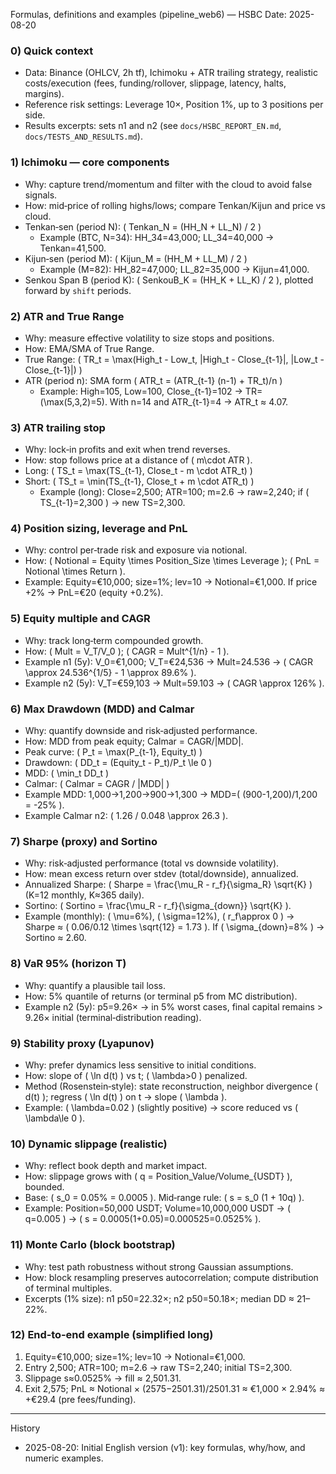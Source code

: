 Formulas, definitions and examples (pipeline_web6) — HSBC
Date: 2025-08-20

### 0) Quick context
- Data: Binance (OHLCV, 2h tf), Ichimoku + ATR trailing strategy, realistic costs/execution (fees, funding/rollover, slippage, latency, halts, margins).
- Reference risk settings: Leverage 10×, Position 1%, up to 3 positions per side.
- Results excerpts: sets n1 and n2 (see `docs/HSBC_REPORT_EN.md`, `docs/TESTS_AND_RESULTS.md`).

### 1) Ichimoku — core components
- Why: capture trend/momentum and filter with the cloud to avoid false signals.
- How: mid‑price of rolling highs/lows; compare Tenkan/Kijun and price vs cloud.
- Tenkan‑sen (period N): \( Tenkan_N = (HH_N + LL_N) / 2 \)
  - Example (BTC, N=34): HH_34=43,000; LL_34=40,000 → Tenkan=41,500.
- Kijun‑sen (period M): \( Kijun_M = (HH_M + LL_M) / 2 \)
  - Example (M=82): HH_82=47,000; LL_82=35,000 → Kijun=41,000.
- Senkou Span B (period K): \( SenkouB_K = (HH_K + LL_K) / 2 \), plotted forward by `shift` periods.

### 2) ATR and True Range
- Why: measure effective volatility to size stops and positions.
- How: EMA/SMA of True Range.
- True Range: \( TR_t = \max(High_t - Low_t, |High_t - Close_{t-1}|, |Low_t - Close_{t-1}|) \)
- ATR (period n): SMA form \( ATR_t = (ATR_{t-1} (n-1) + TR_t)/n \)
  - Example: High=105, Low=100, Close_{t-1}=102 → TR=\(\max(5,3,2)=5\). With n=14 and ATR_{t-1}=4 → ATR_t ≈ 4.07.

### 3) ATR trailing stop
- Why: lock‑in profits and exit when trend reverses.
- How: stop follows price at a distance of \( m\cdot ATR \).
- Long: \( TS_t = \max(TS_{t-1}, Close_t - m \cdot ATR_t) \)
- Short: \( TS_t = \min(TS_{t-1}, Close_t + m \cdot ATR_t) \)
  - Example (long): Close=2,500; ATR=100; m=2.6 → raw=2,240; if \( TS_{t-1}=2,300 \) → new TS=2,300.

### 4) Position sizing, leverage and PnL
- Why: control per‑trade risk and exposure via notional.
- How: \( Notional = Equity \times Position\_Size \times Leverage \); \( PnL = Notional \times Return \).
- Example: Equity=€10,000; size=1%; lev=10 → Notional=€1,000. If price +2% → PnL=€20 (equity +0.2%).

### 5) Equity multiple and CAGR
- Why: track long‑term compounded growth.
- How: \( Mult = V_T/V_0 \); \( CAGR = Mult^{1/n} - 1 \).
- Example n1 (5y): V_0=€1,000; V_T=€24,536 → Mult=24.536 → \( CAGR \approx 24.536^{1/5} - 1 \approx 89.6\% \).
- Example n2 (5y): V_T=€59,103 → Mult=59.103 → \( CAGR \approx 126\% \).

### 6) Max Drawdown (MDD) and Calmar
- Why: quantify downside and risk‑adjusted performance.
- How: MDD from peak equity; Calmar = CAGR/|MDD|.
- Peak curve: \( P_t = \max(P_{t-1}, Equity_t) \)
- Drawdown: \( DD_t = (Equity_t - P_t)/P_t \le 0 \)
- MDD: \( \min_t DD_t \)
- Calmar: \( Calmar = CAGR / |MDD| \)
- Example MDD: 1,000→1,200→900→1,300 → MDD=\( (900-1,200)/1,200 = -25\% \).
- Example Calmar n2: \( 1.26 / 0.048 \approx 26.3 \).

### 7) Sharpe (proxy) and Sortino
- Why: risk‑adjusted performance (total vs downside volatility).
- How: mean excess return over stdev (total/downside), annualized.
- Annualized Sharpe: \( Sharpe = \frac{\mu_R - r_f}{\sigma_R} \sqrt{K} \) (K=12 monthly, K≈365 daily).
- Sortino: \( Sortino = \frac{\mu_R - r_f}{\sigma_{down}} \sqrt{K} \).
- Example (monthly): \( \mu=6\%\), \( \sigma=12\%\), \( r_f\approx 0 \) → Sharpe ≈ \( 0.06/0.12 \times \sqrt{12} = 1.73 \). If \( \sigma_{down}=8\% \) → Sortino ≈ 2.60.

### 8) VaR 95% (horizon T)
- Why: quantify a plausible tail loss.
- How: 5% quantile of returns (or terminal p5 from MC distribution).
- Example n2 (5y): p5=9.26× → in 5% worst cases, final capital remains > 9.26× initial (terminal‑distribution reading).

### 9) Stability proxy (Lyapunov)
- Why: prefer dynamics less sensitive to initial conditions.
- How: slope of \( \ln d(t) \) vs t; \( \lambda>0 \) penalized.
- Method (Rosenstein‑style): state reconstruction, neighbor divergence \( d(t) \); regress \( \ln d(t) \) on t → slope \( \lambda \).
- Example: \( \lambda=0.02 \) (slightly positive) → score reduced vs \( \lambda\le 0 \).

### 10) Dynamic slippage (realistic)
- Why: reflect book depth and market impact.
- How: slippage grows with \( q = Position\_Value/Volume_{USDT} \), bounded.
- Base: \( s_0 = 0.05\% = 0.0005 \). Mid‑range rule: \( s = s_0 (1 + 10q) \).
- Example: Position=50,000 USDT; Volume=10,000,000 USDT → \( q=0.005 \) → \( s = 0.0005(1+0.05)=0.000525=0.0525\% \).

### 11) Monte Carlo (block bootstrap)
- Why: test path robustness without strong Gaussian assumptions.
- How: block resampling preserves autocorrelation; compute distribution of terminal multiples.
- Excerpts (1% size): n1 p50=22.32×; n2 p50=50.18×; median DD ≈ 21–22%.

### 12) End‑to‑end example (simplified long)
1) Equity=€10,000; size=1%; lev=10 → Notional=€1,000.
2) Entry 2,500; ATR=100; m=2.6 → raw TS=2,240; initial TS=2,300.
3) Slippage s≈0.0525% → fill ≈ 2,501.31.
4) Exit 2,575; PnL ≈ Notional × (2575−2501.31)/2501.31 ≈ €1,000 × 2.94% ≈ +€29.4 (pre fees/funding).

---

History
- 2025-08-20: Initial English version (v1): key formulas, why/how, and numeric examples.


